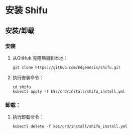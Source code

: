 # 安装 Shifu
## 安装/卸载
### 安装
1. 从GitHub 克隆项目到本地：
   ```
   git clone https://github.com/Edgenesis/shifu.git
   ```
2. 执行安装命令：
   ```
   cd shifu
   kubectl apply -f k8s/crd/install/shifu_install.yml
   ```

### 卸载：
1. 执行卸载命令：
   ``` 
   kubectl delete -f k8s/crd/install/shifu_install.yml
   ```
